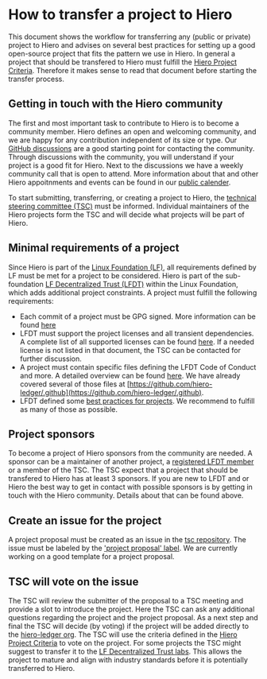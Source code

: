 # How to transfer a project to Hiero

This document shows the workflow for transferring any (public or private) project to Hiero and advises on several best
practices for setting up a good open-source project that fits the pattern we use in Hiero.
In general a project that should be transfered to Hiero must fulfill the [Hiero Project Criteria](project-criteria.md).
Therefore it makes sense to read that document before starting the transfer process.

## Getting in touch with the Hiero community

The first and most important task to contribute to Hiero is to become a community member.
Hiero defines an open and welcoming community, and we are happy for any contribution independent of its size or type.
Our [GitHub discussions](https://github.com/orgs/LFDT-Hiero/discussions) are a good starting point for contacting the community.
Through discussions with the community, you will understand if your project is a good fit for Hiero.
Next to the discussions we have a weekly community call that is open to attend.
More information about that and other Hiero appoitnments and events can be found in our [public calender](https://zoom-lfx.platform.linuxfoundation.org/meetings/lf-decentralized-trust?view=week).

To start submitting, transferring, or creating a project to Hiero, the [technical steering committee (TSC)](https://github.com/hiero-ledger/tsc?tab=readme-ov-file#overview) must be informed.
Individual maintainers of the Hiero projects form the TSC and will decide what projects will be part of Hiero.

## Minimal requirements of a project

Since Hiero is part of the [Linux Foundation (LF)](https://www.linuxfoundation.org), all requirements defined by LF must be met for a project to be considered.
Hiero is part of the sub-foundation [LF Decentralized Trust (LFDT)](https://www.lfdecentralizedtrust.org) within the Linux Foundation, which adds additional project constraints.
A project must fulfill the following requirements:

- Each commit of a project must be GPG signed.
  More information can be found [here](https://docs.github.com/en/authentication/managing-commit-signature-verification/adding-a-gpg-key-to-your-github-account)
- LFDT must support the project licenses and all transient dependencies.
  A complete list of all supported licenses can be found [here](https://lf-decentralized-trust.github.io/governance/governing-documents/allowed-third-party-licenses.html).
  If a needed license is not listed in that document, the TSC can be contacted for further discussion.
- A project must contain specific files defining the LFDT Code of Conduct and more.
  A detailed overview can be found [here](https://lf-decentralized-trust.github.io/governance/governing-documents/repository-structure.html).
  We have already covered several of those files at [https://github.com/hiero-ledger/.github](https://github.com/hiero-ledger/.github).
- LFDT defined some [best practices for projects](https://lf-decentralized-trust.github.io/governance/guidelines/project-best-practices.html).
  We recommend to fulfill as many of those as possible.

## Project sponsors

To become a project of Hiero sponsors from the community are needed.
A sponsor can be a maintainer of another project, a [registered LFDT member](https://www.lfdecentralizedtrust.org/members) or a member of the TSC.
The TSC expect that a project that should be transfered to Hiero has at least 3 sponsors.
If you are new to LFDT and or Hiero the best way to get in contact with possible sponsors is by getting in touch with the Hiero community.
Details about that can be found above.

## Create an issue for the project

A project proposal must be created as an issue in the [tsc repository](https://github.com/hiero-ledger/tsc).
The issue must be labeled by the ['project proposal' label](https://github.com/hiero-ledger/tsc/labels/project%20proposal).
We are currently working on a good template for a project proposal.

## TSC will vote on the issue

The TSC will review the submitter of the proposal to a TSC meeting and provide a slot to introduce the project.
Here the TSC can ask any additional questions regarding the project and the project proposal.
As a next step and final the TSC will decide (by voting) if the project will be added directly to the [hiero-ledger org](https://github.com/hiero-ledger).
The TSC will use the criteria defined in the [Hiero Project Criteria](project-criteria.md) to vote on the project.
For some projects the TSC might suggest to transfer it to the [LF Decentralized Trust labs](https://lf-decentralized-trust-labs.github.io).
This allows the project to mature and align with industry standards before it is potentially transferred to Hiero.


